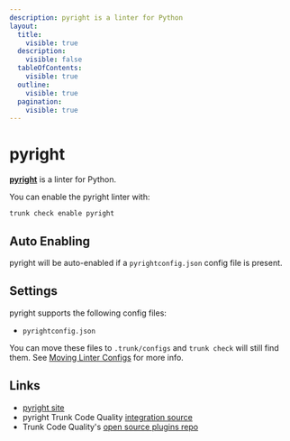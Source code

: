 ```yaml
---
description: pyright is a linter for Python
layout:
  title:
    visible: true
  description:
    visible: false
  tableOfContents:
    visible: true
  outline:
    visible: true
  pagination:
    visible: true
---
```


# pyright

[**pyright**](https://github.com/microsoft/pyright) is a linter for Python.

You can enable the pyright linter with:

```shell
trunk check enable pyright
```

## Auto Enabling

pyright will be auto-enabled if a `pyrightconfig.json` config file is present.

## Settings

pyright supports the following config files:

* `pyrightconfig.json`

You can move these files to `.trunk/configs` and `trunk check` will still find them. See [Moving Linter Configs](broken-reference) for more info.

## Links

* [pyright site](https://github.com/microsoft/pyright)
* pyright Trunk Code Quality [integration source](https://github.com/trunk-io/plugins/tree/main/linters/pyright)
* Trunk Code Quality's [open source plugins repo](https://github.com/trunk-io/plugins/tree/main)
